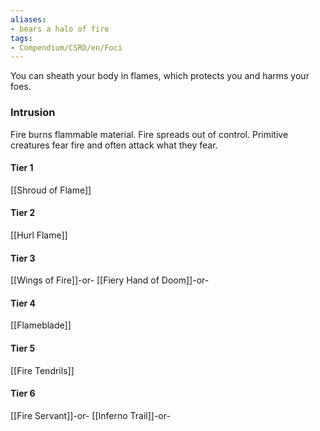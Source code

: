 ```yaml
---
aliases:
- bears a halo of fire
tags:
- Compendium/CSRD/en/Foci
---
```


You can sheath your body in flames, which protects you and harms your foes.
 ### Intrusion
Fire burns flammable material. Fire spreads out of control. Primitive creatures fear fire and often attack what they fear.

#### Tier 1
[[Shroud of Flame]]
#### Tier 2
[[Hurl Flame]]
#### Tier 3
[[Wings of Fire]]-or-
[[Fiery Hand of Doom]]-or-
#### Tier 4
[[Flameblade]]
#### Tier 5
[[Fire Tendrils]]
#### Tier 6
[[Fire Servant]]-or-
[[Inferno Trail]]-or-
